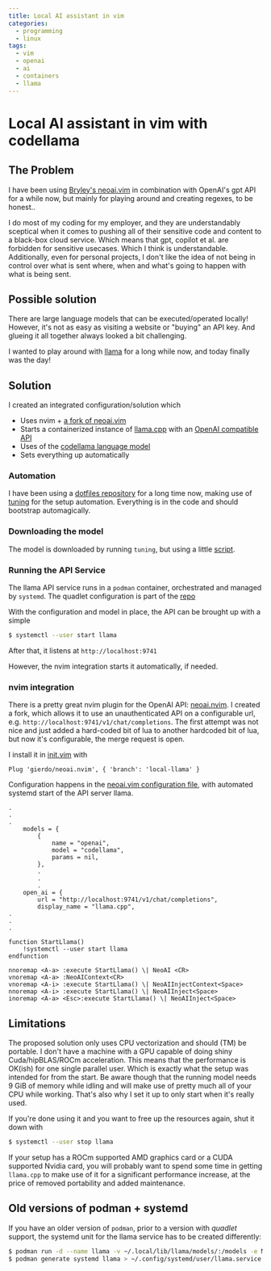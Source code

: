 ```yaml
---
title: Local AI assistant in vim
categories:
  - programming
  - linux
tags:
  - vim
  - openai
  - ai
  - containers
  - llama
---
```


# Local AI assistant in vim with codellama

<script async id="asciicast-623203" src="https://asciinema.org/a/623203.js"></script>

## The Problem

I have been using [Bryley's neoai.vim](https://github.com/Bryley/neoai.nvim) in
combination with OpenAI's gpt API for a while now, but mainly for playing
around and creating regexes, to be honest..

I do most of my coding for my employer, and they are understandably sceptical
when it comes to pushing all of their sensitive code and content to a black-box
cloud service. Which means that gpt, copilot et al. are forbidden for sensitive
usecases. Which I think is understandable. Additionally, even for personal
projects, I don't like the idea of not being in control over what is sent
where, when and what's going to happen with what is being sent.

## Possible solution

There are large language models that can be executed/operated locally!
However, it's not as easy as visiting a website or "buying" an API key.
And glueing it all together always looked a bit challenging.

I wanted to play around with
[llama](https://ai.meta.com/blog/large-language-model-llama-meta-ai/) for a
long while now, and today finally was the day!

## Solution

I created an integrated configuration/solution which

- Uses nvim + [a fork of neoai.vim](https://github.com/gierdo/neoai.nvim)
- Starts a containerized instance of [llama.cpp](https://github.com/ggerganov/llama.cpp) with an [OpenAI compatible API](https://github.com/abetlen/llama-cpp-python)
- Uses of the [codellama language model](https://github.com/facebookresearch/codellama)
- Sets everything up automatically

### Automation

I have been using a [dotfiles repository](https://github.com/gierdo/dotfiles)
for a long time now, making use of
[tuning](https://gitlab.com/jokeyrhyme/tuning/) for the setup automation.
Everything is in the code and should bootstrap automagically.

### Downloading the model

The model is downloaded by running `tuning`, but using a little
[script](https://github.com/gierdo/dotfiles/blob/master/gists/install-llama-models.sh).

### Running the API Service

The llama API service runs in a `podman` container, orchestrated and managed by `systemd`.
The quadlet configuration is part of the [repo](https://github.com/gierdo/dotfiles/blob/master/.config/containers/systemd/llama.container)

With the configuration and model in place, the API can be brought up with a
simple

```bash
$ systemctl --user start llama
```

After that, it listens at `http://localhost:9741`

However, the nvim integration starts it automatically, if needed.

### nvim integration

There is a pretty great nvim plugin for the OpenAI API:
[neoai.nvim](https://github.com/Bryley/neoai.nvim). I created a fork, which
allows it to use an unauthenticated API on a configurable url, e.g.
`http://localhost:9741/v1/chat/completions`. The first attempt was not nice and
just added a hard-coded bit of lua to another hardcoded bit of lua, but now
it's configurable, the merge request is open.

I install it in
[init.vim](https://github.com/gierdo/dotfiles/blob/master/.config/nvim/init.vim)
with

```text
Plug 'gierdo/neoai.nvim', { 'branch': 'local-llama' }
```

Configuration happens in the [neoai.vim configuration
file](https://github.com/gierdo/dotfiles/blob/master/vimrc.d/neoai.vim), with
automated systemd start of the API server llama.

```text
.
.
.
    models = {
        {
            name = "openai",
            model = "codellama",
            params = nil,
        },
        .
        .
        .
    open_ai = {
        url = "http://localhost:9741/v1/chat/completions",
        display_name = "llama.cpp",
.
.
.

function StartLlama()
    !systemctl --user start llama
endfunction

nnoremap <A-a> :execute StartLlama() \| NeoAI <CR>
vnoremap <A-a> :NeoAIContext<CR>
vnoremap <A-i> :execute StartLlama() \| NeoAIInjectContext<Space>
nnoremap <A-i> :execute StartLlama() \| NeoAIInject<Space>
inoremap <A-a> <Esc>:execute StartLlama() \| NeoAIInject<Space>
```

## Limitations

The proposed solution only uses CPU vectorization and should (TM) be portable.
I don't have a machine with a GPU capable of doing shiny Cuda/hipBLAS/ROCm
acceleration. This means that the performance is OK(ish) for one single
parallel user. Which is exactly what the setup was intended for from the start.
Be aware though that the running model needs 9 GiB of memory while idling and
will make use of pretty much all of your CPU while working. That's also why I
set it up to only start when it's really used.

If you're done using it and you want to free up the resources again, shut it
down with

```bash
$ systemctl --user stop llama
```

If your setup has a ROCm supported AMD graphics card or a CUDA supported Nvidia
card, you will probably want to spend some time in getting `llama.cpp` to make
use of it for a significant performance increase, at the price of removed
portability and added maintenance.

## Old versions of podman + systemd

If you have an older version of `podman`, prior to a version with _quadlet_
support, the systemd unit for the llama service has to be created differently:

```bash
$ podman run -d --name llama -v ~/.local/lib/llama/models/:/models -e MODEL=/models/codellama-13b-instruct.Q4_K_M.gguf -p 9741:8000 ghcr.io/gierdo/dotfiles/llama-cpp-python-server:0.2.19
$ podman generate systemd llama > ~/.config/systemd/user/llama.service
```
